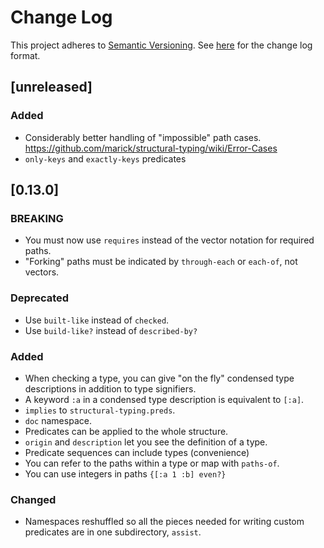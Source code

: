 # Change Log
This project adheres to [Semantic Versioning](http://semver.org/).
See [here](http://keepachangelog.com/) for the change log format. 

## [unreleased]

### Added
- Considerably better handling of "impossible" path cases. https://github.com/marick/structural-typing/wiki/Error-Cases
- `only-keys` and `exactly-keys` predicates

## [0.13.0]

### BREAKING

- You must now use `requires` instead of the vector notation for required paths.
- "Forking" paths must be indicated by `through-each` or `each-of`, not vectors.

### Deprecated

- Use `built-like` instead of `checked`.
- Use `build-like?` instead of `described-by?`

### Added

- When checking a type, you can give "on the fly" condensed type descriptions in addition
  to type signifiers.
- A keyword `:a` in a condensed type description is equivalent to `[:a]`.
- `implies` to `structural-typing.preds`.
- `doc` namespace.
- Predicates can be applied to the whole structure.
- `origin` and `description` let you see the definition of a type.
- Predicate sequences can include types (convenience)
- You can refer to the paths within a type or map with `paths-of`.
- You can use integers in paths `{[:a 1 :b] even?}`

### Changed

- Namespaces reshuffled so all the pieces needed for writing custom predicates
  are in one subdirectory, `assist`.
